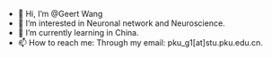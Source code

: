 - 👋 Hi, I’m @Geert Wang
- 👀 I’m interested in Neuronal network and Neuroscience.
- 🌱 I’m currently learning in China.
- 📫 How to reach me: Through my email: pku_g1[at]stu.pku.edu.cn.

<!---
G1NO3/G1NO3 is a ✨ special ✨ repository because its `README.md` (this file) appears on your GitHub profile.
You can click the Preview link to take a look at your changes.
--->
